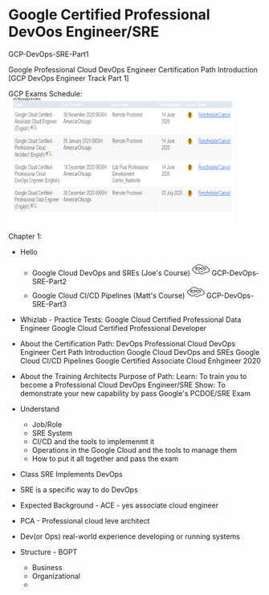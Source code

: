 # Google Certified Professional DevOos Engineer/SRE
GCP-DevOps-SRE-Part1

Google Professional Cloud DevOps Engineer Certification Path Introduction [GCP DevOps Engineer Track Part 1]


GCP Exams Schedule:
<img src="https://github.com/cgpeanut/GCP-DevOps-SRE-Part1/blob/master/images/gcp-exams.png" alt="IMAGE ALT TEXT HERE" width="450" height="250" /></a>

Chapter 1: 
- Hello
     - Google Cloud DevOps and SREs (Joe's Course)
<a href="https://acloudguru.com/course/google-cloud-devops-and-sres-gcp-devops-engineer-track-part-2?_ga=2.153788856.1845187111.1605704963-222979442.1605704963"  target="_blank"><img src="https://github.com/cgpeanut/GCP-DevOps-SRE-Part1/blob/master/images/cloud.png" alt="IMAGE ALT TEXT HERE" width="35" height="25" /></a> GCP-DevOps-SRE-Part2 
     - Google Cloud CI/CD Pipelines (Matt's Course)
<a href="https://acloudguru.com/course/google-cloud-ci-cd-pipelines-gcp-devops-engineer-track-part-3?_ga=2.188878123.1845187111.1605704963-222979442.1605704963"  target="_blank"><img src="https://github.com/cgpeanut/GCP-DevOps-SRE-Part1/blob/master/images/cloud.png" alt="IMAGE ALT TEXT HERE" width="35" height="25" /></a> GCP-DevOps-SRE-Part3

- Whizlab - Practice Tests:
     Google Cloud Certified Professional Data Engineer
     Google Cloud Certified Professional Developer
- About the Certification Path: DevOps 
     Professional Cloud DevOps Engineer Cert Path Introduction
     Google Cloud DevOps and SREs
     Google Cloud CI/CD Pipelines
     Google Certified Associate Cloud Enhgineer 2020
- About the Training Architects
     Purpose of Path:
          Learn: To train you to become a Professional Cloud DevOps Engineer/SRE
          Show: To demonstrate your new capability by pass Google's PCDOE/SRE Exam

- Understand
     - Job/Role
     - SRE System
     - CI/CD and the tools to implemenmt it
     - Operations in the Google Cloud and the tools to manage them
     - How to put it all together and pass the exam
  
- Class SRE Implements DevOps
- SRE is a specific way to do DevOps
- Expected Background -  ACE - yes associate cloud engineer 
- PCA - Professional cloud leve architect
- Dev(or Ops) real-world experience developing or running systems 

- Structure - BOPT
     - Business 
     - Organizational
     - 